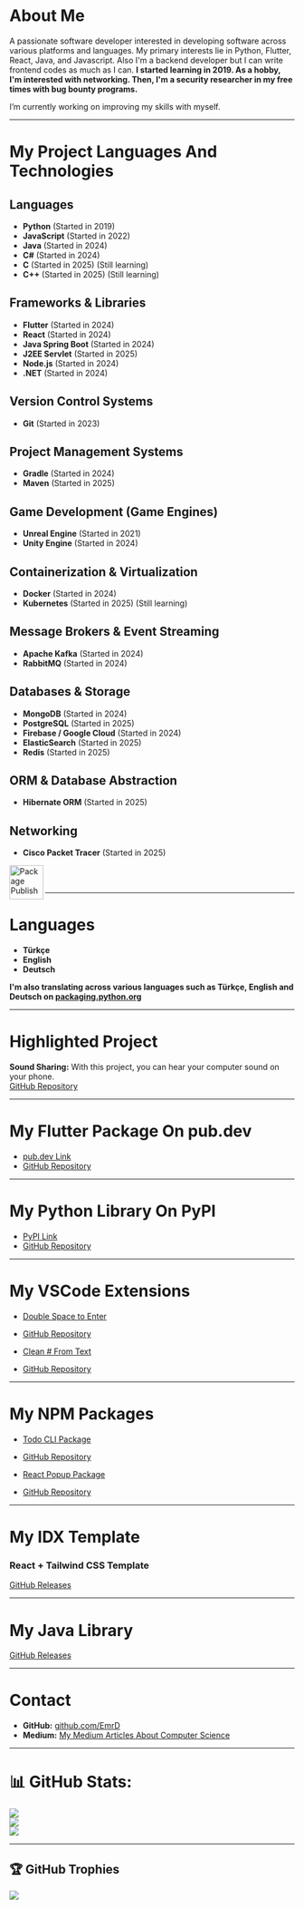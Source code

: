 # About Me
A passionate software developer interested in developing software across various platforms and languages. My primary interests lie in Python, Flutter, React, Java, and Javascript. Also I'm a backend developer but I can write frontend codes as much as I can. <strong>I started learning in 2019. As a hobby, I'm interested with networking. Then, I'm a security researcher in my free times with bug bounty programs.</strong>

I’m currently working on improving my skills with myself.

---

# My Project Languages And Technologies

## Languages
- **Python** (Started in 2019)
- **JavaScript** (Started in 2022)
- **Java** (Started in 2024) 
- **C#** (Started in 2024)  
- **C** (Started in 2025) (Still learning)
- **C++** (Started in 2025) (Still learning)

## Frameworks & Libraries
- **Flutter** (Started in 2024)  
- **React** (Started in 2024)  
- **Java Spring Boot** (Started in 2024)
- **J2EE Servlet** (Started in 2025)
- **Node.js** (Started in 2024)  
- **.NET** (Started in 2024)

## Version Control Systems
- **Git** (Started in 2023)

## Project Management Systems
- **Gradle** (Started in 2024)
- **Maven** (Started in 2025)  

## Game Development (Game Engines)
- **Unreal Engine** (Started in 2021)  
- **Unity Engine** (Started in 2024)  

## Containerization & Virtualization
- **Docker** (Started in 2024)
- **Kubernetes** (Started in 2025) (Still learning)

## Message Brokers & Event Streaming
- **Apache Kafka** (Started in 2024)  
- **RabbitMQ** (Started in 2024)  

## Databases & Storage
- **MongoDB** (Started in 2024)  
- **PostgreSQL** (Started in 2025)  
- **Firebase / Google Cloud** (Started in 2024)
- **ElasticSearch** (Started in 2025)
- **Redis** (Started in 2025)

## ORM & Database Abstraction
- **Hibernate ORM** (Started in 2025)

## Networking
- **Cisco Packet Tracer** (Started in 2025)  

<a href="https://pub.dev/packages/simplexpandablecard"><img src="https://flutter-badge-generator.web.app/assets/assets/images/badges/package-publisher.svg" alt="Package Publisher" align="left" height="60" width="60" ></a>
<br> </br>

---

# Languages
- **Türkçe**  
- **English**  
- **Deutsch**

**I'm also translating across various languages such as Türkçe, English and Deutsch on [packaging.python.org](https://hosted.weblate.org/projects/pypa/packaging-python-org/)**

---

# Highlighted Project
**Sound Sharing:** With this project, you can hear your computer sound on your phone.  
[GitHub Repository](https://github.com/EmrD/Sound-Sharing)  

---

# My Flutter Package On pub.dev
- [pub.dev Link](https://pub.dev/packages/simplexpandablecard)  
- [GitHub Repository](https://github.com/EmrD/flutter-expandable-card-package)
  
---

# My Python Library On PyPI
- [PyPI Link](https://pypi.org/project/emr-password-manager/)  
- [GitHub Repository](https://github.com/EmrD/python-password-manager-library)
  
---

# My VSCode Extensions
- [Double Space to Enter](https://marketplace.visualstudio.com/items?itemName=EmrD.doublespacetoenter)  
- [GitHub Repository](https://github.com/EmrD/DoubleSpaceToEnterVSCode)  

- [Clean # From Text](https://marketplace.visualstudio.com/items?itemName=EmrD.clean-from-text)  
- [GitHub Repository](https://github.com/EmrD/clear-hash-extention)  

---

# My NPM Packages
- [Todo CLI Package](https://www.npmjs.com/package/todo-cli-package/v/latest)  
- [GitHub Repository](https://github.com/EmrD/todo-cli-npm)

- [React Popup Package](https://www.npmjs.com/package/react-popup-package)  
- [GitHub Repository](https://github.com/EmrD/react-popup-npm-library/)  

---

# My IDX Template
### React + Tailwind CSS Template
[GitHub Releases](https://github.com/EmrD/idx-react-template/releases)  

---

# My Java Library
[GitHub Releases](https://github.com/EmrD/java-logging-package/releases/latest)  

---

# Contact
- **GitHub:** [github.com/EmrD](https://github.com/EmrD)
- **Medium:** [My Medium Articles About Computer Science](https://medium.com/@emrd434)

---

# 📊 GitHub Stats:
![](https://github-readme-stats.vercel.app/api?username=EmrD&theme=dark&hide_border=true&include_all_commits=false&count_private=false)  
![](https://github-readme-streak-stats.herokuapp.com/?user=EmrD&theme=dark&hide_border=true)  
![](https://github-readme-stats.vercel.app/api/top-langs/?username=EmrD&theme=dark&hide_border=true&include_all_commits=false&count_private=false&layout=compact)  

---

## 🏆 GitHub Trophies
![](https://github-profile-trophy.vercel.app/?username=EmrD&theme=radical&no-frame=false&no-bg=false&margin-w=4)  
